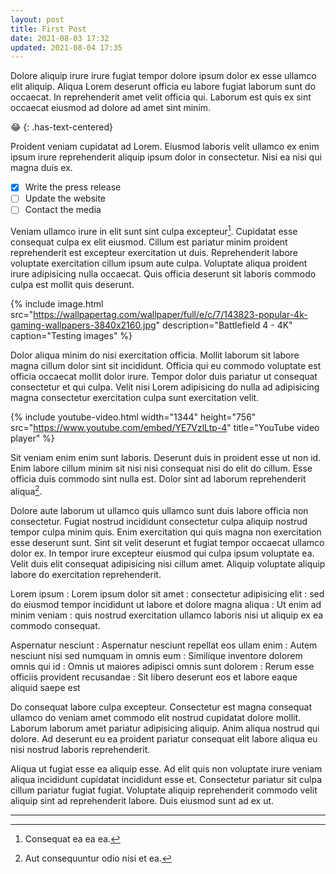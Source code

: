 ```yaml
---
layout: post
title: First Post
date: 2021-08-03 17:32
updated: 2021-08-04 17:35
---
```


Dolore aliquip irure irure fugiat tempor dolore ipsum dolor ex esse ullamco elit aliquip. Aliqua Lorem deserunt officia eu labore fugiat laborum sunt do occaecat. In reprehenderit amet velit officia qui. Laborum est quis ex sint occaecat eiusmod ad dolore ad amet sint minim.

:joy:
{: .has-text-centered}

Proident veniam cupidatat ad Lorem. Eiusmod laboris velit ullamco ex enim ipsum irure reprehenderit aliquip ipsum dolor in consectetur. Nisi ea nisi qui magna duis ex.

- [x] Write the press release
- [ ] Update the website
- [ ] Contact the media

Veniam ullamco irure in elit sunt sint culpa excepteur[^1]. Cupidatat esse consequat culpa ex elit eiusmod. Cillum est pariatur minim proident reprehenderit est excepteur exercitation ut duis. Reprehenderit labore voluptate exercitation cillum ipsum aute culpa. Voluptate aliqua proident irure adipisicing nulla occaecat. Quis officia deserunt sit laboris commodo culpa est mollit quis deserunt.

{%
    include image.html
    src="https://wallpapertag.com/wallpaper/full/e/c/7/143823-popular-4k-gaming-wallpapers-3840x2160.jpg"
    description="Battlefield 4 - 4K"
    caption="Testing images"
%}

Dolor aliqua minim do nisi exercitation officia. Mollit laborum sit labore magna cillum dolor sint sit incididunt. Officia qui eu commodo voluptate est officia occaecat mollit dolor irure. Tempor dolor duis pariatur ut consequat consectetur et qui culpa. Velit nisi Lorem adipisicing do nulla ad adipisicing magna consectetur exercitation culpa sunt exercitation velit.

{%
    include youtube-video.html
    width="1344"
    height="756"
    src="https://www.youtube.com/embed/YE7VzlLtp-4"
    title="YouTube video player"
%}

Sit veniam enim enim sunt laboris. Deserunt duis in proident esse ut non id. Enim labore cillum minim sit nisi nisi consequat nisi do elit do cillum. Esse officia duis commodo sint nulla est. Dolor sint ad laborum reprehenderit aliqua[^2].

Dolore aute laborum ut ullamco quis ullamco sunt duis labore officia non consectetur. Fugiat nostrud incididunt consectetur culpa aliquip nostrud tempor culpa minim quis. Enim exercitation qui quis magna non exercitation esse deserunt sunt. Sint sit velit deserunt et fugiat tempor occaecat ullamco dolor ex. In tempor irure excepteur eiusmod qui culpa ipsum voluptate ea. Velit duis elit consequat adipisicing nisi cillum amet. Aliquip voluptate aliquip labore do exercitation reprehenderit.

Lorem ipsum
: Lorem ipsum dolor sit amet
: consectetur adipisicing elit
: sed do eiusmod tempor incididunt ut labore et dolore magna aliqua
: Ut enim ad minim veniam
: quis nostrud exercitation ullamco laboris nisi ut aliquip ex ea commodo consequat.

Aspernatur nesciunt
: Aspernatur nesciunt repellat eos ullam enim
: Autem nesciunt nisi sed numquam in omnis eum
: Similique inventore dolorem omnis qui id
: Omnis ut maiores adipisci omnis sunt dolorem
: Rerum esse officiis provident recusandae
: Sit libero deserunt eos et labore eaque aliquid saepe est

Do consequat labore culpa excepteur. Consectetur est magna consequat ullamco do veniam amet commodo elit nostrud cupidatat dolore mollit. Laborum laborum amet pariatur adipisicing aliquip. Anim aliqua nostrud qui dolore. Ad deserunt eu ea proident pariatur consequat elit labore aliqua eu nisi nostrud laboris reprehenderit.

Aliqua ut fugiat esse ea aliquip esse. Ad elit quis non voluptate irure veniam aliqua incididunt cupidatat incididunt esse et. Consectetur pariatur sit culpa cillum pariatur fugiat fugiat. Voluptate aliquip reprehenderit commodo velit aliquip sint ad reprehenderit labore. Duis eiusmod sunt ad ex ut.

---

[^1]: Consequat ea ea ea.
[^2]: Aut consequuntur odio nisi et ea.
